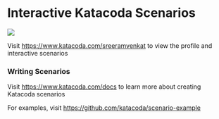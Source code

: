 # Interactive Katacoda Scenarios

[![](http://shields.katacoda.com/katacoda/sreeramvenkat/count.svg)](https://www.katacoda.com/sreeramvenkat "Get your profile on Katacoda.com")

Visit https://www.katacoda.com/sreeramvenkat to view the profile and interactive scenarios

### Writing Scenarios
Visit https://www.katacoda.com/docs to learn more about creating Katacoda scenarios

For examples, visit https://github.com/katacoda/scenario-example
